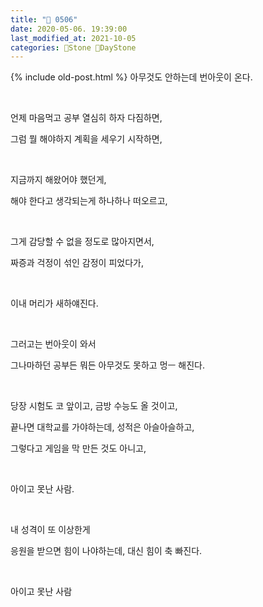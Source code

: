 ```yaml
---
title: "🌱 0506"
date: 2020-05-06. 19:39:00
last_modified_at: 2021-10-05
categories: 🗿Stone 🌱DayStone
---
```

{% include old-post.html %}
아무것도 안하는데 번아웃이 온다.

​

언제 마음먹고 공부 열심히 하자 다짐하면,

그럼 뭘 해야하지 계획을 세우기 시작하면,

​

지금까지 해왔어야 했던게,

해야 한다고 생각되는게 하나하나 떠오르고,

​

그게 감당할 수 없을 정도로 많아지면서,

짜증과 걱정이 섞인 감정이 피었다가,

​

이내 머리가 새하얘진다.

​

그러고는 번아웃이 와서

그나마하던 공부든 뭐든 아무것도 못하고 멍ㅡ 해진다.

​

당장 시험도 코 앞이고, 금방 수능도 올 것이고,

끝나면 대학교를 가야하는데, 성적은 아슬아슬하고,

그렇다고 게임을 막 만든 것도 아니고,

​

아이고 못난 사람.

​

내 성격이 또 이상한게

응원을 받으면 힘이 나야하는데, 대신 힘이 축 빠진다.

​

아이고 못난 사람